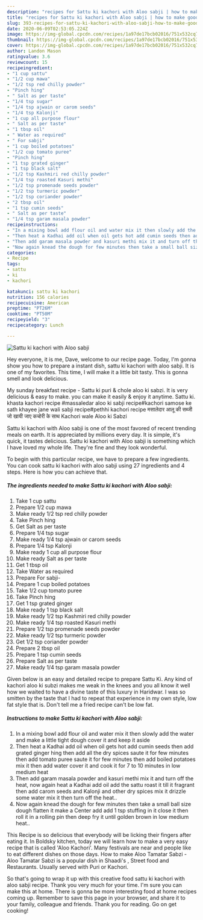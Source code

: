 ```yaml
---
description: "recipes for Sattu ki kachori with Aloo sabji | how to make good Sattu ki kachori with Aloo sabji"
title: "recipes for Sattu ki kachori with Aloo sabji | how to make good Sattu ki kachori with Aloo sabji"
slug: 393-recipes-for-sattu-ki-kachori-with-aloo-sabji-how-to-make-good-sattu-ki-kachori-with-aloo-sabji
date: 2020-06-09T02:53:05.224Z
image: https://img-global.cpcdn.com/recipes/1a97de17bcb02016/751x532cq70/sattu-ki-kachori-with-aloo-sabji-recipe-main-photo.jpg
thumbnail: https://img-global.cpcdn.com/recipes/1a97de17bcb02016/751x532cq70/sattu-ki-kachori-with-aloo-sabji-recipe-main-photo.jpg
cover: https://img-global.cpcdn.com/recipes/1a97de17bcb02016/751x532cq70/sattu-ki-kachori-with-aloo-sabji-recipe-main-photo.jpg
author: Landon Mason
ratingvalue: 3.6
reviewcount: 15
recipeingredient:
- "1 cup sattu"
- "1/2 cup mawa"
- "1/2 tsp red chilly powder"
- "Pinch hing"
- " Salt as per taste"
- "1/4 tsp sugar"
- "1/4 tsp ajwain or carom seeds"
- "1/4 tsp Kalonji"
- "1 cup all purpose flour"
- " Salt as per taste"
- "1 tbsp oil"
- " Water as required"
- " For sabji"
- "1 cup boiled potatoes"
- "1/2 cup tomato puree"
- "Pinch hing"
- "1 tsp grated ginger"
- "1 tsp black salt"
- "1/2 tsp Kashmiri red chilly powder"
- "1/4 tsp roasted Kasuri methi"
- "1/2 tsp promenade seeds powder"
- "1/2 tsp turmeric powder"
- "1/2 tsp coriander powder"
- "2 tbsp oil"
- "1 tsp cumin seeds"
- " Salt as per taste"
- "1/4 tsp garam masala powder"
recipeinstructions:
- "In a mixing bowl add flour oil and water mix it then slowly add the water and make a little tight dough cover it and keep it aside"
- "Then heat a Kadhai add oil when oil gets hot add cumin seeds then add grated ginger hing then add all the dry spices saute it for few minutes then add tomato puree saute it for few minutes then add boiled potatoes mix it then add water cover it and cook it for 7 to 10 minutes in low medium heat"
- "Then add garam masala powder and kasuri methi mix it and turn off the heat, now again heat a Kadhai add oil add the sattu roast it till it fragrant then add carom seeds and Kalonji and other dry spices mix it drizzle some water mix it then turn off the heat.."
- "Now again knead the dough for few minutes then take a small ball size dough flatten it make a Center add add 1 tsp stuffing in it close it then roll it in a rolling pin then deep fry it until golden brown in low medium heat.."
categories:
- Recipe
tags:
- sattu
- ki
- kachori

katakunci: sattu ki kachori 
nutrition: 156 calories
recipecuisine: American
preptime: "PT26M"
cooktime: "PT50M"
recipeyield: "3"
recipecategory: Lunch

---
```



![Sattu ki kachori with Aloo sabji](https://img-global.cpcdn.com/recipes/1a97de17bcb02016/751x532cq70/sattu-ki-kachori-with-aloo-sabji-recipe-main-photo.jpg)

Hey everyone, it is me, Dave, welcome to our recipe page. Today, I'm gonna show you how to prepare a instant dish, sattu ki kachori with aloo sabji. It is one of my favorites. This time, I will make it a little bit tasty. This is gonna smell and look delicious.

My sunday breakfast recipe - Sattu ki puri &amp; chole aloo ki sabzi. It is very delicious &amp; easy to make. you can make it easily &amp; enjoy it anytime. Sattu ki. khasta kachori recipe #massaledar aloo ki sabji recipe#kachori samose ke sath khayee jane wali sabji recipe#pethhi kachori recipe मसालेदार आलू की सब्जी जो खायी जाए कचोरी के साथ Kachori wale Aloo ki Sabzi

Sattu ki kachori with Aloo sabji is one of the most favored of recent trending meals on earth. It is appreciated by millions every day. It is simple, it's quick, it tastes delicious. Sattu ki kachori with Aloo sabji is something which I have loved my whole life. They're fine and they look wonderful.


To begin with this particular recipe, we have to prepare a few ingredients. You can cook sattu ki kachori with aloo sabji using 27 ingredients and 4 steps. Here is how you can achieve that.

<!--inarticleads1-->

##### The ingredients needed to make Sattu ki kachori with Aloo sabji:

1. Take 1 cup sattu
1. Prepare 1/2 cup mawa
1. Make ready 1/2 tsp red chilly powder
1. Take Pinch hing
1. Get  Salt as per taste
1. Prepare 1/4 tsp sugar
1. Make ready 1/4 tsp ajwain or carom seeds
1. Prepare 1/4 tsp Kalonji
1. Make ready 1 cup all purpose flour
1. Make ready  Salt as per taste
1. Get 1 tbsp oil
1. Take  Water as required
1. Prepare  For sabji-
1. Prepare 1 cup boiled potatoes
1. Take 1/2 cup tomato puree
1. Take Pinch hing
1. Get 1 tsp grated ginger
1. Make ready 1 tsp black salt
1. Make ready 1/2 tsp Kashmiri red chilly powder
1. Make ready 1/4 tsp roasted Kasuri methi
1. Prepare 1/2 tsp promenade seeds powder
1. Make ready 1/2 tsp turmeric powder
1. Get 1/2 tsp coriander powder
1. Prepare 2 tbsp oil
1. Prepare 1 tsp cumin seeds
1. Prepare  Salt as per taste
1. Make ready 1/4 tsp garam masala powder


Given below is an easy and detailed recipe to prepare Sattu Ki. Any kind of kachori aloo ki subzi makes me weak in the knees and you all know it well how we waited to have a divine taste of this luxury in Haridwar. I was so smitten by the taste that I had to repeat that experience in my own style, low fat style that is. Don&#39;t tell me a fried recipe can&#39;t be low fat. 

<!--inarticleads2-->

##### Instructions to make Sattu ki kachori with Aloo sabji:

1. In a mixing bowl add flour oil and water mix it then slowly add the water and make a little tight dough cover it and keep it aside
1. Then heat a Kadhai add oil when oil gets hot add cumin seeds then add grated ginger hing then add all the dry spices saute it for few minutes then add tomato puree saute it for few minutes then add boiled potatoes mix it then add water cover it and cook it for 7 to 10 minutes in low medium heat
1. Then add garam masala powder and kasuri methi mix it and turn off the heat, now again heat a Kadhai add oil add the sattu roast it till it fragrant then add carom seeds and Kalonji and other dry spices mix it drizzle some water mix it then turn off the heat..
1. Now again knead the dough for few minutes then take a small ball size dough flatten it make a Center add add 1 tsp stuffing in it close it then roll it in a rolling pin then deep fry it until golden brown in low medium heat..


This Recipe is so delicious that everybody will be licking their fingers after eating it. In Boldsky kitchen, today we will learn how to make a very easy recipe that is called &#39;Aloo Kachori&#39;. Many festivals are near and people like to eat different dishes on those days. How to make Aloo Tamatar Sabzi - Aloo Tamatar Sabzi is a popular dish in Shaadi&#39;s , Street food and Restaurants. Usually served with Puri or Kachori. 

So that's going to wrap it up with this creative food sattu ki kachori with aloo sabji recipe. Thank you very much for your time. I'm sure you can make this at home. There is gonna be more interesting food at home recipes coming up. Remember to save this page in your browser, and share it to your family, colleague and friends. Thank you for reading. Go on get cooking!
